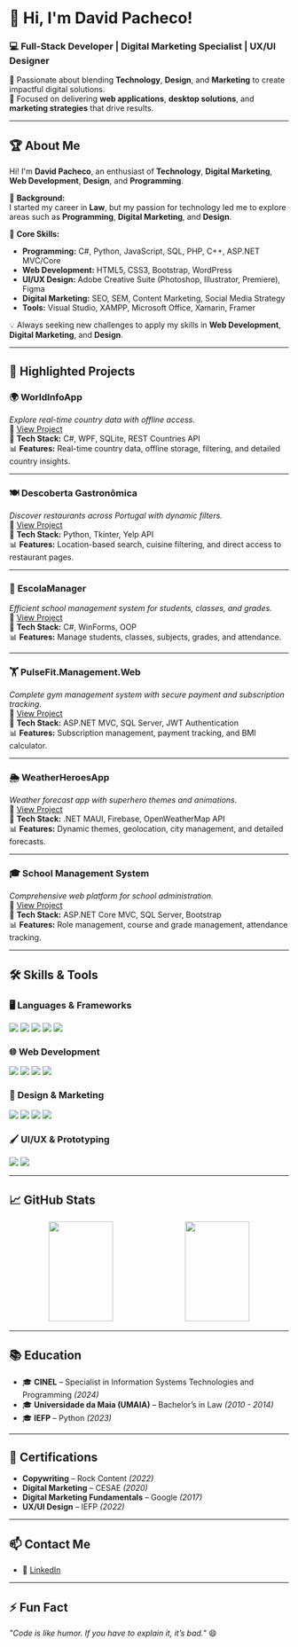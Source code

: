 # 👋 Hi, I'm David Pacheco!

### 💻 Full-Stack Developer | Digital Marketing Specialist | UX/UI Designer

🚀 Passionate about blending **Technology**, **Design**, and **Marketing** to create impactful digital solutions.  
🌟 Focused on delivering **web applications**, **desktop solutions**, and **marketing strategies** that drive results.  

---

## 🏆 About Me

Hi! I'm **David Pacheco**, an enthusiast of **Technology**, **Digital Marketing**, **Web Development**, **Design**, and **Programming**.  

💼 **Background:**  
I started my career in **Law**, but my passion for technology led me to explore areas such as **Programming**, **Digital Marketing**, and **Design**.  

🔎 **Core Skills:**  
- **Programming:** C#, Python, JavaScript, SQL, PHP, C++, ASP.NET MVC/Core  
- **Web Development:** HTML5, CSS3, Bootstrap, WordPress  
- **UI/UX Design:** Adobe Creative Suite (Photoshop, Illustrator, Premiere), Figma  
- **Digital Marketing:** SEO, SEM, Content Marketing, Social Media Strategy  
- **Tools:** Visual Studio, XAMPP, Microsoft Office, Xamarin, Framer  

💡 Always seeking new challenges to apply my skills in **Web Development**, **Digital Marketing**, and **Design**.

---

## 🚀 Highlighted Projects

### 🌍 **WorldInfoApp**  
*Explore real-time country data with offline access.*  
🔗 [View Project](https://github.com/pacheco4480/WorldInfoApp)  
📌 **Tech Stack:** C#, WPF, SQLite, REST Countries API  
📊 **Features:** Real-time country data, offline storage, filtering, and detailed country insights.  

---

### 🍽️ **Descoberta Gastronômica**  
*Discover restaurants across Portugal with dynamic filters.*  
🔗 [View Project](https://github.com/pacheco4480/Descoberta_Gastronomica)  
📌 **Tech Stack:** Python, Tkinter, Yelp API  
📊 **Features:** Location-based search, cuisine filtering, and direct access to restaurant pages.  

---

### 🏫 **EscolaManager**  
*Efficient school management system for students, classes, and grades.*  
🔗 [View Project](https://github.com/pacheco4480/EscolaManager)  
📌 **Tech Stack:** C#, WinForms, OOP  
📊 **Features:** Manage students, classes, subjects, grades, and attendance.  

---

### 🏋️ **PulseFit.Management.Web**  
*Complete gym management system with secure payment and subscription tracking.*  
🔗 [View Project](https://github.com/pacheco4480/PulseFit.Management.Web)  
📌 **Tech Stack:** ASP.NET MVC, SQL Server, JWT Authentication  
📊 **Features:** Subscription management, payment tracking, and BMI calculator.  

---

### 🌦️ **WeatherHeroesApp**  
*Weather forecast app with superhero themes and animations.*  
🔗 [View Project](https://github.com/pacheco4480/WeatherHeroesApp)  
📌 **Tech Stack:** .NET MAUI, Firebase, OpenWeatherMap API  
📊 **Features:** Dynamic themes, geolocation, city management, and detailed forecasts.  

---

### 🎓 **School Management System**  
*Comprehensive web platform for school administration.*  
🔗 [View Project](https://github.com/pacheco4480/SchoolManagementSystem)  
📌 **Tech Stack:** ASP.NET Core MVC, SQL Server, Bootstrap  
📊 **Features:** Role management, course and grade management, attendance tracking.  

---

## 🛠️ Skills & Tools

### 🖥️ **Languages & Frameworks**
<img src="https://img.shields.io/badge/C%23-239120?style=for-the-badge&logo=c-sharp&logoColor=white"/> <img src="https://img.shields.io/badge/Python-3776AB?style=for-the-badge&logo=python&logoColor=white"/> <img src="https://img.shields.io/badge/JavaScript-F7DF1E?style=for-the-badge&logo=javascript&logoColor=black"/> <img src="https://img.shields.io/badge/SQL-4479A1?style=for-the-badge&logo=postgresql&logoColor=white"/> <img src="https://img.shields.io/badge/ASP.NET-512BD4?style=for-the-badge&logo=dotnet&logoColor=white"/>

### 🌐 **Web Development**
<img src="https://img.shields.io/badge/HTML5-E34F26?style=for-the-badge&logo=html5&logoColor=white"/> <img src="https://img.shields.io/badge/CSS3-1572B6?style=for-the-badge&logo=css3&logoColor=white"/> <img src="https://img.shields.io/badge/Bootstrap-563D7C?style=for-the-badge&logo=bootstrap&logoColor=white"/> <img src="https://img.shields.io/badge/WordPress-21759B?style=for-the-badge&logo=wordpress&logoColor=white"/>

### 🎨 **Design & Marketing**
<img src="https://img.shields.io/badge/Adobe%20Photoshop-31A8FF?style=for-the-badge&logo=Adobe%20Photoshop&logoColor=white"/> <img src="https://img.shields.io/badge/Adobe%20Illustrator-FF9A00?style=for-the-badge&logo=Adobe%20Illustrator&logoColor=white"/> <img src="https://img.shields.io/badge/Adobe%20Premiere%20Pro-9999FF?style=for-the-badge&logo=Adobe%20Premiere%20Pro&logoColor=white"/> <img src="https://img.shields.io/badge/SEO-4285F4?style=for-the-badge&logo=google&logoColor=white"/>

### **🖌️ UI/UX & Prototyping**
<img src="https://img.shields.io/badge/Figma-F24E1E?style=for-the-badge&logo=figma&logoColor=white"/> <img src="https://img.shields.io/badge/Framer-0055FF?style=for-the-badge&logo=framer&logoColor=white"/>


---

## 📈 GitHub Stats

<p align="center">
  <img width="48%" height="180px" src="https://github-readme-stats.vercel.app/api?username=pacheco4480&show_icons=true&theme=tokyonight" />
  <img width="48%" height="180px" src="https://github-readme-stats.vercel.app/api/top-langs/?username=pacheco4480&layout=compact&theme=tokyonight" />
</p>

---

## 📚 Education

- 🎓 **CINEL** – Specialist in Information Systems Technologies and Programming *(2024)*  
- 🎓 **Universidade da Maia (UMAIA)** – Bachelor’s in Law *(2010 - 2014)*  
- 🎓 **IEFP** – Python *(2023)*  

---

## 🏅 Certifications

- **Copywriting** – Rock Content *(2022)*  
- **Digital Marketing** – CESAE *(2020)*  
- **Digital Marketing Fundamentals** – Google *(2017)*
- **UX/UI Design** – IEFP *(2022)*  

---

## 📫 Contact Me

- 💼 [LinkedIn](https://www.linkedin.com/in/davidpachecoo/)    

---

## ⚡ Fun Fact
*"Code is like humor. If you have to explain it, it’s bad."* 😄
